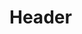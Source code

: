 <!-- TITLE: Team Specific Information -->
<!-- SUBTITLE: A quick summary of Team Specific Information -->

# Header
